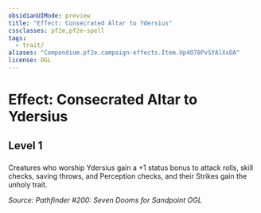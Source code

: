 ```yaml
---
obsidianUIMode: preview
title: "Effect: Consecrated Altar to Ydersius"
cssclasses: pf2e,pf2e-spell
tags:
  - trait/
aliases: "Compendium.pf2e.campaign-effects.Item.Up4O78PvSYAlXxDA"
license: OGL
---
```

# Effect: Consecrated Altar to Ydersius
## Level 1
### 






Creatures who worship Ydersius gain a +1 status bonus to attack rolls, skill checks, saving throws, and Perception checks, and their Strikes gain the unholy trait.

*Source: Pathfinder #200: Seven Dooms for Sandpoint*
*OGL*